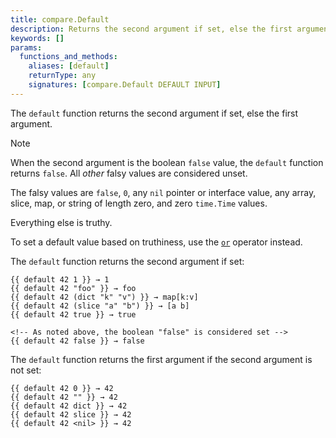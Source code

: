 ```yaml
---
title: compare.Default
description: Returns the second argument if set, else the first argument.
keywords: []
params:
  functions_and_methods:
    aliases: [default]
    returnType: any
    signatures: [compare.Default DEFAULT INPUT]
---
```


The `default` function returns the second argument if set, else the first argument.

> [!note]
> When the second argument is the boolean `false` value, the `default` function returns `false`. All _other_ falsy values are considered unset.
>
> The falsy values are `false`, `0`, any `nil` pointer or interface value, any array, slice, map, or string of length zero, and zero `time.Time` values.
>
> Everything else is truthy.
>
> To set a default value based on truthiness, use the [`or`][] operator instead.

The `default` function returns the second argument if set:

```go-html-template
{{ default 42 1 }} → 1
{{ default 42 "foo" }} → foo
{{ default 42 (dict "k" "v") }} → map[k:v]
{{ default 42 (slice "a" "b") }} → [a b]
{{ default 42 true }} → true

<!-- As noted above, the boolean "false" is considered set -->
{{ default 42 false }} → false
```

The `default` function returns the first argument if the second argument is not set:

```go-html-template
{{ default 42 0 }} → 42
{{ default 42 "" }} → 42
{{ default 42 dict }} → 42
{{ default 42 slice }} → 42
{{ default 42 <nil> }} → 42
```

[`or`]: /docs/reference/functions/go-template/or/
